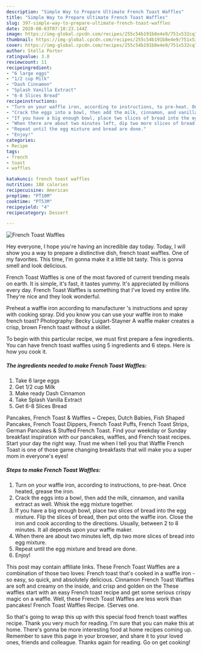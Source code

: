 ```yaml
---
description: "Simple Way to Prepare Ultimate French Toast Waffles"
title: "Simple Way to Prepare Ultimate French Toast Waffles"
slug: 397-simple-way-to-prepare-ultimate-french-toast-waffles
date: 2020-08-03T07:10:23.144Z
image: https://img-global.cpcdn.com/recipes/255c54b191b8e4e9/751x532cq70/french-toast-waffles-recipe-main-photo.jpg
thumbnail: https://img-global.cpcdn.com/recipes/255c54b191b8e4e9/751x532cq70/french-toast-waffles-recipe-main-photo.jpg
cover: https://img-global.cpcdn.com/recipes/255c54b191b8e4e9/751x532cq70/french-toast-waffles-recipe-main-photo.jpg
author: Stella Porter
ratingvalue: 3.8
reviewcount: 11
recipeingredient:
- "6 large eggs"
- "1/2 cup Milk"
- "Dash Cinnamon"
- "Splash Vanilla Extract"
- "6-8 Slices Bread"
recipeinstructions:
- "Turn on your waffle iron, according to instructions, to pre-heat. Once heated, grease the iron."
- "Crack the eggs into a bowl, then add the milk, cinnamon, and vanilla extract as well. Whisk the egg mixture together."
- "If you have a big enough bowl, place two slices of bread into the egg mixture. Flip the slices of bread, then put onto the waffle iron. Close the iron and cook according to the directions. Usually, between 2 to 8 minutes. It all depends upon your waffle maker."
- "When there are about two minutes left, dip two more slices of bread into egg mixture."
- "Repeat until the egg mixture and bread are done."
- "Enjoy!"
categories:
- Recipe
tags:
- french
- toast
- waffles

katakunci: french toast waffles 
nutrition: 188 calories
recipecuisine: American
preptime: "PT10M"
cooktime: "PT53M"
recipeyield: "4"
recipecategory: Dessert

---
```



![French Toast Waffles](https://img-global.cpcdn.com/recipes/255c54b191b8e4e9/751x532cq70/french-toast-waffles-recipe-main-photo.jpg)

Hey everyone, I hope you're having an incredible day today. Today, I will show you a way to prepare a distinctive dish, french toast waffles. One of my favorites. This time, I'm gonna make it a little bit tasty. This is gonna smell and look delicious.

French Toast Waffles is one of the most favored of current trending meals on earth. It is simple, it's fast, it tastes yummy. It's appreciated by millions every day. French Toast Waffles is something that I've loved my entire life. They're nice and they look wonderful.

Preheat a waffle iron according to manufacturer &#39;s instructions and spray with cooking spray. Did you know you can use your waffle iron to make french toast? Photography: Becky Luigart-Stayner A waffle maker creates a crisp, brown French toast without a skillet.


To begin with this particular recipe, we must first prepare a few ingredients. You can have french toast waffles using 5 ingredients and 6 steps. Here is how you cook it.

<!--inarticleads1-->

##### The ingredients needed to make French Toast Waffles:

1. Take 6 large eggs
1. Get 1/2 cup Milk
1. Make ready Dash Cinnamon
1. Take Splash Vanilla Extract
1. Get 6-8 Slices Bread


Pancakes, French Toast &amp; Waffles ~ Crepes, Dutch Babies, Fish Shaped Pancakes, French Toast Dippers, French Toast Puffs, French Toast Strips, German Pancakes &amp; Stuffed French Toast. Find your weekday or Sunday breakfast inspiration with our pancakes, waffles, and French toast recipes. Start your day the right way. Trust me when I tell you that Waffle French Toast is one of those game changing breakfasts that will make you a super mom in everyone&#39;s eyes! 

<!--inarticleads2-->

##### Steps to make French Toast Waffles:

1. Turn on your waffle iron, according to instructions, to pre-heat. Once heated, grease the iron.
1. Crack the eggs into a bowl, then add the milk, cinnamon, and vanilla extract as well. Whisk the egg mixture together.
1. If you have a big enough bowl, place two slices of bread into the egg mixture. Flip the slices of bread, then put onto the waffle iron. Close the iron and cook according to the directions. Usually, between 2 to 8 minutes. It all depends upon your waffle maker.
1. When there are about two minutes left, dip two more slices of bread into egg mixture.
1. Repeat until the egg mixture and bread are done.
1. Enjoy!


This post may contain affiliate links. These French Toast Waffles are a combination of those two loves: French toast that&#39;s cooked in a waffle iron - so easy, so quick, and absolutely delicious. Cinnamon French Toast Waffles are soft and creamy on the inside, and crisp and golden on the These waffles start with an easy French toast recipe and get some serious crispy magic on a waffle. Well, these French Toast Waffles are less work than pancakes! French Toast Waffles Recipe. {Serves one. 

So that's going to wrap this up with this special food french toast waffles recipe. Thank you very much for reading. I'm sure that you can make this at home. There's gonna be more interesting food at home recipes coming up. Remember to save this page in your browser, and share it to your loved ones, friends and colleague. Thanks again for reading. Go on get cooking!
